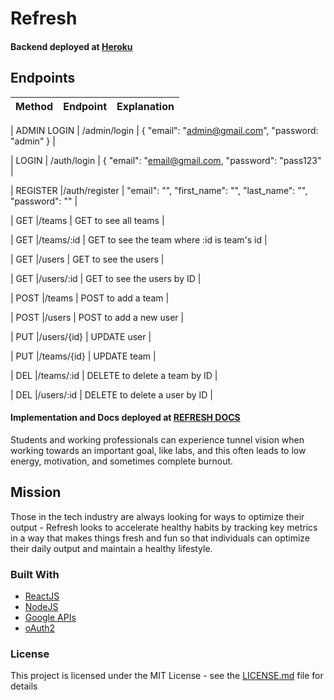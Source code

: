 # Refresh

#### Backend deployed at [Heroku](https://labs-refresh.herokuapp.com/) <br>



## Endpoints

| Method | Endpoint       | Explanation |
| :----: | :------------: | :---------- |

| ADMIN LOGIN | /admin/login | { "email": "admin@gmail.com", "password: "admin" } |

| LOGIN | /auth/login | { "email": "email@gmail.com, "password": "pass123" |

| REGISTER |/auth/register | "email": "", "first_name": "", "last_name": "", "password": "" |

| GET |/teams | GET to see all teams |

| GET |/teams/:id | GET to see the team where :id is team's id |

| GET |/users | GET to see the users |

| GET |/users/:id | GET to see the users by ID |

| POST |/teams | POST to add a team |

| POST |/users | POST to add a new user |

| PUT |/users/{id} | UPDATE user |

| PUT |/teams/{id} | UPDATE team |

| DEL |/teams/:id | DELETE to delete a team by ID |

| DEL |/users/:id | DELETE to delete a user by ID |




#### Implementation and Docs deployed at [REFRESH DOCS](https://refresh-yo.herokuapp.com/docs) <br>

Students and working professionals can experience tunnel vision when working towards an important goal, like labs, and this often leads to low energy, motivation, and sometimes complete burnout. 

## Mission

Those in the tech industry are always looking for ways to optimize their output - Refresh looks to accelerate healthy habits by tracking key metrics in a way that makes things fresh and fun so that individuals can optimize their daily output and maintain a healthy lifestyle.

### Built With

* [ReactJS](https://reactjs.org/) 
* [NodeJS](https://nodejs.org/en/) 
* [Google APIs](https://developers.google.com/apis-explorer) 
* [oAuth2](https://oauth.net/2/)



### License

This project is licensed under the MIT License - see the [LICENSE.md](LICENSE.md) file for details
